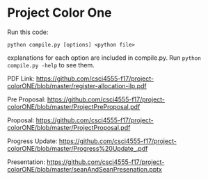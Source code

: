 # Project Color One

Run this code:

`python compile.py [options] <python file>`

explanations for each option are included in compile.py. Run `python compile.py -help` to see them.

PDF Link: https://github.com/csci4555-f17/project-colorONE/blob/master/register-allocation-ilp.pdf

Pre Proposal: https://github.com/csci4555-f17/project-colorONE/blob/master/ProjectPreProposal.pdf

Proposal: https://github.com/csci4555-f17/project-colorONE/blob/master/ProjectProposal.pdf

Progress Update: https://github.com/csci4555-f17/project-colorONE/blob/master/Progress%20Update_.pdf

Presentation: https://github.com/csci4555-f17/project-colorONE/blob/master/seanAndSeanPresenation.pptx
